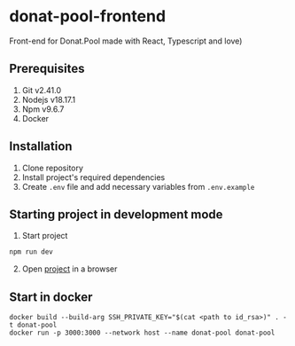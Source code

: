 # donat-pool-frontend

Front-end for Donat.Pool made with React, Typescript and love)

## Prerequisites

1. Git v2.41.0
2. Nodejs v18.17.1
3. Npm v9.6.7
4. Docker

## Installation

1. Clone repository
2. Install project's required dependencies
3. Create `.env` file and add necessary variables from `.env.example`

## Starting project in development mode

1. Start project

```bash
npm run dev
```

2. Open [project](http://localhost:3000) in a browser

## Start in docker

```
docker build --build-arg SSH_PRIVATE_KEY="$(cat <path to id_rsa>)" . -t donat-pool
docker run -p 3000:3000 --network host --name donat-pool donat-pool
```
